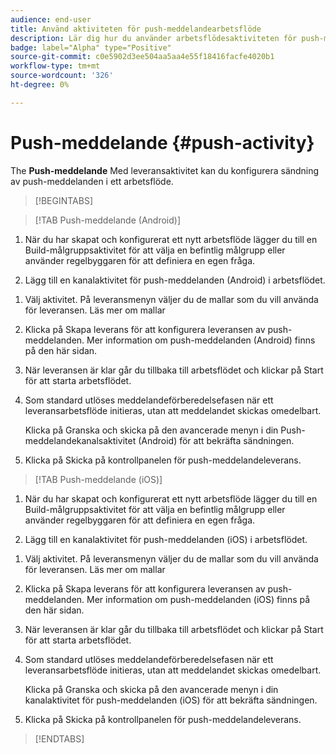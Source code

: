 ```yaml
---
audience: end-user
title: Använd aktiviteten för push-meddelandearbetsflöde
description: Lär dig hur du använder arbetsflödesaktiviteten för push-meddelanden
badge: label="Alpha" type="Positive"
source-git-commit: c0e5902d3ee504aa5aa4e55f18416facfe4020b1
workflow-type: tm+mt
source-wordcount: '326'
ht-degree: 0%

---
```



# Push-meddelande {#push-activity}

The **Push-meddelande** Med leveransaktivitet kan du konfigurera sändning av push-meddelanden i ett arbetsflöde.

>[!BEGINTABS]

>[!TAB Push-meddelande (Android)]

1. När du har skapat och konfigurerat ett nytt arbetsflöde lägger du till en Build-målgruppsaktivitet för att välja en befintlig målgrupp eller använder regelbyggaren för att definiera en egen fråga.

1. Lägg till en kanalaktivitet för push-meddelanden (Android) i arbetsflödet.

<!--
1. Select the Type of delivery:

    * Single delivery: Choose this option if you want the push notification to be sent only once. You have the flexibility to choose whether or not to include an outbound transition from this activity.

    * Recurring delivery: Choose this option if you want the push notification to be sent multiple times based on a defined frequency. The frequency can be configured using a Scheduler activity, allowing you to schedule the push notification to be sent at regular intervals.
-->

1. Välj aktivitet. På leveransmenyn väljer du de mallar som du vill använda för leveransen. Läs mer om mallar

1. Klicka på Skapa leverans för att konfigurera leveransen av push-meddelanden. Mer information om push-meddelanden (Android) finns på den här sidan.

1. När leveransen är klar går du tillbaka till arbetsflödet och klickar på Start för att starta arbetsflödet.

1. Som standard utlöses meddelandeförberedelsefasen när ett leveransarbetsflöde initieras, utan att meddelandet skickas omedelbart.

   Klicka på Granska och skicka på den avancerade menyn i din Push-meddelandekanalsaktivitet (Android) för att bekräfta sändningen.

1. Klicka på Skicka på kontrollpanelen för push-meddelandeleverans.

>[!TAB Push-meddelande (iOS)]

1. När du har skapat och konfigurerat ett nytt arbetsflöde lägger du till en Build-målgruppsaktivitet för att välja en befintlig målgrupp eller använder regelbyggaren för att definiera en egen fråga.

1. Lägg till en kanalaktivitet för push-meddelanden (iOS) i arbetsflödet.

<!--
1. Select the Type of delivery:

    * Single delivery: Choose this option if you want the push notification to be sent only once. You have the flexibility to choose whether or not to include an outbound transition from this activity.

    * Recurring delivery: Choose this option if you want the push notification to be sent multiple times based on a defined frequency. The frequency can be configured using a Scheduler activity, allowing you to schedule the push notification to be sent at regular intervals.
-->

1. Välj aktivitet. På leveransmenyn väljer du de mallar som du vill använda för leveransen. Läs mer om mallar

1. Klicka på Skapa leverans för att konfigurera leveransen av push-meddelanden. Mer information om push-meddelanden (iOS) finns på den här sidan.

1. När leveransen är klar går du tillbaka till arbetsflödet och klickar på Start för att starta arbetsflödet.

1. Som standard utlöses meddelandeförberedelsefasen när ett leveransarbetsflöde initieras, utan att meddelandet skickas omedelbart.

   Klicka på Granska och skicka på den avancerade menyn i din kanalaktivitet för push-meddelanden (iOS) för att bekräfta sändningen.

1. Klicka på Skicka på kontrollpanelen för push-meddelandeleverans.

>[!ENDTABS]